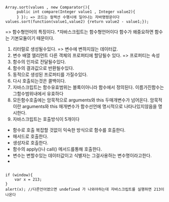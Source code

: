  
 <pre><code>Array.sort(values , new Comparator<Integer>(){    
     public int compare(Integer value1 , Integer value2){
     } }); => 코드는 컬랙션 수행시에 일어나는 자바명령문이다
values.sort(function(value1,value2) {return value2 - value1;});
</pre></code>
=> 함수형언어의 특징이다.
 *자바스크립트는 함수형언어이다 함수가 왜중요하면 함수는 기본모듈이기 때문이다.
1. 리터럴로 생성될수있다. => 변수에 변하지않는 데이터값.
2. 변수 배열 엘리먼트 다른 객체의 프로퍼티에 할당될수 있다. => 프로퍼티는 속성
3. 함수의 인자로 전달될수있다.
4. 함수의 결과값으로 반환될수있다.
5. 동적으로 생성된 프로퍼티를 가질수있다.
6. 다시 호출되는것은 콜백이다.
7. 자바스크립트는 함수유효범위는 블록이아니라 함수에서 정의된다. 이름가진함수는 그함수범위내에서 유효하다
8. 모든함수호출에는 암묵적으로 arguments와 this 두매개변수가 넘어온다. 암묵적이란 arguments와 this 매개변수가 함수선언에 명시적으로 나타나있지않음을 명시한다.
9. 자바스크립트는 호출방식이 5개이다
* 함수로 호출 복잡할 것없이 익숙한 방식으로 함수를 호출한다. 
* 매서드로 호출한다.
* 생성자로 호출한다.
* 함수의 apply()나 call() 메서드를통해 호출한다.
* 변수는 변할수있는 데이터값이고 식별자는 그걸사용하는 변수명이라고한다.
*
<pre><code>
if (window){
    var x = 213;
}
alert(x); //다른언어였으면 undefined 가 나와야하는데 자바스크립트를 실행하면 213이나온다 


</pre></code>
 

 